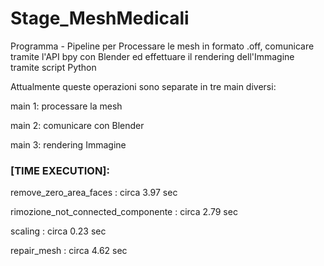 # Stage_MeshMedicali




































Programma - Pipeline per Processare le mesh in formato .off, comunicare tramite l'API bpy con Blender ed effettuare il rendering dell'Immagine tramite script Python

Attualmente queste operazioni sono separate in tre main diversi:

main 1: processare la mesh

main 2: comunicare con Blender

main 3: rendering Immagine



### [TIME EXECUTION]:

remove_zero_area_faces : circa 3.97 sec

rimozione_not_connected_componente : circa 2.79 sec

scaling : circa 0.23 sec

repair_mesh : circa 4.62 sec

